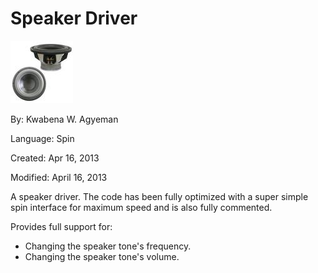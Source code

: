 # Speaker Driver

![speaker.jpg](speaker.jpg)

By: Kwabena W. Agyeman

Language: Spin

Created: Apr 16, 2013

Modified: April 16, 2013

A speaker driver. The code has been fully optimized with a super simple spin interface for maximum speed and is also fully commented.

Provides full support for:

*   Changing the speaker tone's frequency.
*   Changing the speaker tone's volume.

